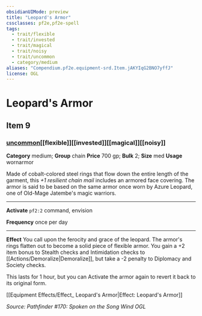 ```yaml
---
obsidianUIMode: preview
title: "Leopard's Armor"
cssclasses: pf2e,pf2e-spell
tags:
  - trait/flexible
  - trait/invested
  - trait/magical
  - trait/noisy
  - trait/uncommon
  - category/medium
aliases: "Compendium.pf2e.equipment-srd.Item.jAKYIqG2BNO7yffJ"
license: OGL
---
```

# Leopard's Armor
## Item 9
### [uncommon](uncommon "Uncommon Rarity Trait")[[flexible]][[invested]][[magical]][[noisy]]

**Category** medium; **Group** chain
**Price** 700 gp; 
**Bulk** 2; **Size** med
**Usage** wornarmor

Made of cobalt-colored steel rings that flow down the entire length of the garment, this _+1 resilient chain mail_ includes an armored face covering. The armor is said to be based on the same armor once worn by Azure Leopard, one of Old-Mage Jatembe's magic warriors.

* * *

**Activate** `pf2:2` command, envision

**Frequency** once per day

* * *

**Effect** You call upon the ferocity and grace of the leopard. The armor's rings flatten out to become a solid piece of flexible armor. You gain a +2 item bonus to Stealth checks and Intimidation checks to [[Actions/Demoralize|Demoralize]], but take a -2 penalty to Diplomacy and Society checks.

This lasts for 1 hour, but you can Activate the armor again to revert it back to its original form.

[[Equipment Effects/Effect_ Leopard's Armor|Effect: Leopard's Armor]]

*Source: Pathfinder #170: Spoken on the Song Wind*
*OGL*